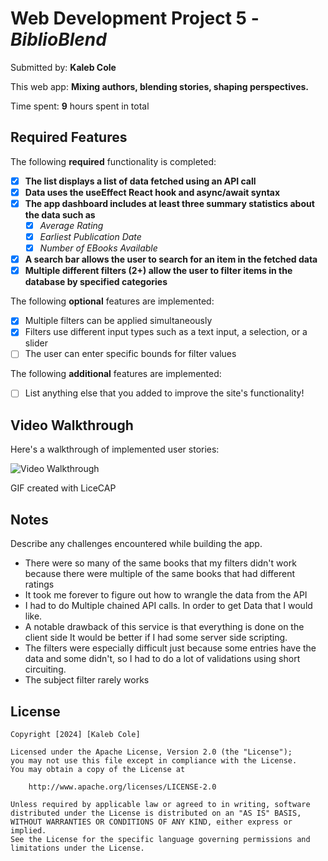 # Web Development Project 5 - *BiblioBlend*

Submitted by: **Kaleb Cole**

This web app: **Mixing authors, blending stories, shaping perspectives.**

Time spent: **9** hours spent in total

## Required Features

The following **required** functionality is completed:

- [X] **The list displays a list of data fetched using an API call**
- [X] **Data uses the useEffect React hook and async/await syntax**
- [X] **The app dashboard includes at least three summary statistics about the data such as**
  - [X] *Average Rating*
  - [X] *Earliest Publication Date*
  - [X] *Number of EBooks Available*
- [X] **A search bar allows the user to search for an item in the fetched data**
- [X] **Multiple different filters (2+) allow the user to filter items in the database by specified categories**

The following **optional** features are implemented:

- [X] Multiple filters can be applied simultaneously
- [x] Filters use different input types such as a text input, a selection, or a slider
- [ ] The user can enter specific bounds for filter values

The following **additional** features are implemented:

* [ ] List anything else that you added to improve the site's functionality!

## Video Walkthrough

Here's a walkthrough of implemented user stories:

<img src='https://i.imgur.com/JEKaRmB.giff' title='Video Walkthrough' width='' alt='Video Walkthrough' />

<!-- Replace this with whatever GIF tool you used! -->
GIF created with LiceCAP
<!-- Recommended tools:
[Kap](https://getkap.co/) for macOS
[ScreenToGif](https://www.screentogif.com/) for Windows
[peek](https://github.com/phw/peek) for Linux. -->

## Notes

Describe any challenges encountered while building the app.
* There were so many of the same books that my filters didn't work because there were multiple of the same books that had different ratings
* It took me forever to figure out how to wrangle the data from the API 
* I had to do Multiple chained API calls. In order to get Data that I would like. 
* A notable drawback of this service is that everything is done on the client side It would be better if I had some server side scripting. 
* The filters were especially difficult just because some entries have the data and some didn't, so I had to do a lot of validations using short circuiting. 
* The subject filter rarely works

## License

    Copyright [2024] [Kaleb Cole]

    Licensed under the Apache License, Version 2.0 (the "License");
    you may not use this file except in compliance with the License.
    You may obtain a copy of the License at

        http://www.apache.org/licenses/LICENSE-2.0

    Unless required by applicable law or agreed to in writing, software
    distributed under the License is distributed on an "AS IS" BASIS,
    WITHOUT WARRANTIES OR CONDITIONS OF ANY KIND, either express or implied.
    See the License for the specific language governing permissions and
    limitations under the License.